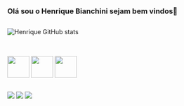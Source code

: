 
### Olá sou o Henrique Bianchini sejam bem vindos👋​
 
##

![Henrique GitHub stats](https://github-readme-stats.vercel.app/api?username=henriquegbianchini&show_icons=true&theme=radical)

##

<div style="display: inline_block"><br>
  <img height="50px" src="https://cdn.jsdelivr.net/gh/devicons/devicon/icons/css3/css3-original.svg" />
  <img height="50px" src="https://cdn.jsdelivr.net/gh/devicons/devicon/icons/html5/html5-original.svg" />
  <img height="50px" src="https://cdn.jsdelivr.net/gh/devicons/devicon/icons/javascript/javascript-original.svg" />
</div>

##

<div>
  <a href"https://linktr.ee/portifoliodohenriquebianchini" target="_blank"></a><img src="https://img.shields.io/badge/linktree-39E09B?style=for-the-badge&logo=linktree&logoColor=white" target="_blank">
  <a href="https://api.whatsapp.com/send/?phone=5511985049532&text&type=phone_number&app_absent=0" target="_blank"><img src="https://img.shields.io/badge/WhatsApp-25D366?style=for-the-badge&logo=whatsapp&logoColor=white"></a>
  <a href="https://www.instagram.com/henriquegbianchini/?next=%2F" target="_blank"><img src="https://img.shields.io/badge/-Instagram-%23E4405F?style=for-the-badge&logo=instagram&logoColor=white" target="_blank"></a>
 </div>
